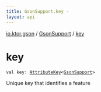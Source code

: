 ```yaml
---
title: GsonSupport.key - 
layout: api
---
```


<div class='api-docs-breadcrumbs'><a href="../index.html">io.ktor.gson</a> / <a href="index.html">GsonSupport</a> / <a href="./key.html">key</a></div>

# key

<div class="signature"><code><span class="keyword">val </span><span class="identifier">key</span><span class="symbol">: </span><a href="../../io.ktor.util/-attribute-key/index.html"><span class="identifier">AttributeKey</span></a><span class="symbol">&lt;</span><a href="index.html"><span class="identifier">GsonSupport</span></a><span class="symbol">&gt;</span></code></div>

Unique key that identifies a feature

